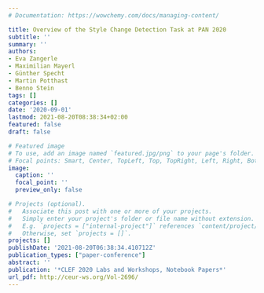 ```yaml
---
# Documentation: https://wowchemy.com/docs/managing-content/

title: Overview of the Style Change Detection Task at PAN 2020
subtitle: ''
summary: ''
authors:
- Eva Zangerle
- Maximilian Mayerl
- Günther Specht
- Martin Potthast
- Benno Stein
tags: []
categories: []
date: '2020-09-01'
lastmod: 2021-08-20T08:38:34+02:00
featured: false
draft: false

# Featured image
# To use, add an image named `featured.jpg/png` to your page's folder.
# Focal points: Smart, Center, TopLeft, Top, TopRight, Left, Right, BottomLeft, Bottom, BottomRight.
image:
  caption: ''
  focal_point: ''
  preview_only: false

# Projects (optional).
#   Associate this post with one or more of your projects.
#   Simply enter your project's folder or file name without extension.
#   E.g. `projects = ["internal-project"]` references `content/project/deep-learning/index.md`.
#   Otherwise, set `projects = []`.
projects: []
publishDate: '2021-08-20T06:38:34.410712Z'
publication_types: ["paper-conference"]
abstract: ''
publication: '*CLEF 2020 Labs and Workshops, Notebook Papers*'
url_pdf: http://ceur-ws.org/Vol-2696/
---
```

